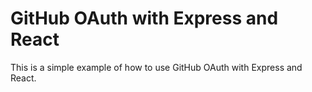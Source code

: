 # GitHub OAuth with Express and React
This is a simple example of how to use GitHub OAuth with Express and React.